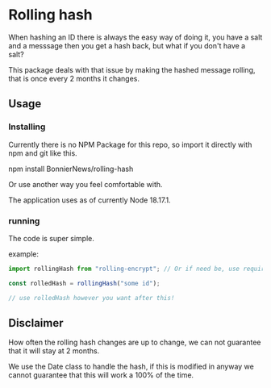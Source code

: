 # Rolling hash

When hashing an ID there is always the easy way of doing it, you have a salt and a messsage then you get a hash back, but what if you don't have a salt?

This package deals with that issue by making the hashed message rolling, that is once every 2 months it changes.

## Usage

### Installing

Currently there is no NPM Package for this repo, so import it directly with npm and git like this.

npm install BonnierNews/rolling-hash

Or use another way you feel comfortable with.

The application uses as of currently Node 18.17.1.

### running

The code is super simple.

example:
```javascript
import rollingHash from "rolling-encrypt"; // Or if need be, use require

const rolledHash = rollingHash("some id");

// use rolledHash however you want after this!

```

## Disclaimer

How often the rolling hash changes are up to change, we can not guarantee that it will stay at 2 months.

We use the Date class to handle the hash, if this is modified in anyway we cannot guarantee that this will work a 100% of the time.
